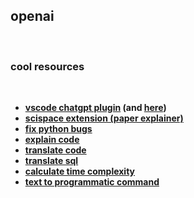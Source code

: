 ## openai

<br>

### cool resources

<br>

* **[vscode chatgpt plugin](https://github.com/mpociot/chatgpt-vscode) (and [here](https://marketplace.visualstudio.com/items?itemName=timkmecl.chatgpt))**
* **[scispace extension (paper explainer)](https://chrome.google.com/webstore/detail/scispace-copilot/cipccbpjpemcnijhjcdjmkjhmhniiick/related)**
* **[fix python bugs](https://platform.openai.com/playground/p/default-fix-python-bugs?model=code-davinci-002)**
* **[explain code](https://platform.openai.com/playground/p/default-explain-code?model=code-davinci-002)**
* **[translate code](https://platform.openai.com/playground/p/default-translate-code?model=code-davinci-002)**
* **[translate sql](https://platform.openai.com/playground/p/default-sql-translate?model=code-davinci-002)**
* **[calculate time complexity](https://platform.openai.com/playground/p/default-time-complexity?model=text-davinci-003)**
* **[text to programmatic command](https://platform.openai.com/playground/p/default-text-to-command?model=text-davinci-003)**
